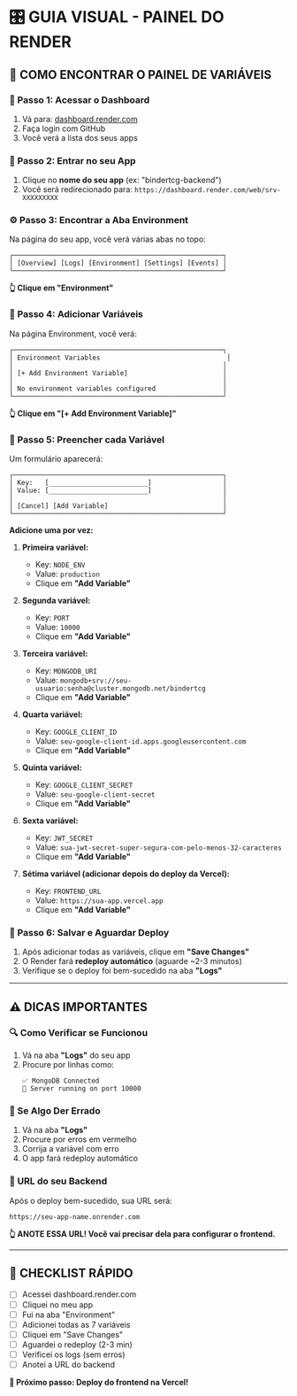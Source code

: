 # 🎛️ GUIA VISUAL - PAINEL DO RENDER

## 📍 COMO ENCONTRAR O PAINEL DE VARIÁVEIS

### 🔗 Passo 1: Acessar o Dashboard
1. Vá para: [dashboard.render.com](https://dashboard.render.com)
2. Faça login com GitHub
3. Você verá a lista dos seus apps

### 📱 Passo 2: Entrar no seu App
1. Clique no **nome do seu app** (ex: "bindertcg-backend")
2. Você será redirecionado para: `https://dashboard.render.com/web/srv-XXXXXXXXX`

### ⚙️ Passo 3: Encontrar a Aba Environment
Na página do seu app, você verá várias abas no topo:

```
┌─────────────────────────────────────────────────────┐
│ [Overview] [Logs] [Environment] [Settings] [Events] │
└─────────────────────────────────────────────────────┘
```

**👆 Clique em "Environment"**

### 🔧 Passo 4: Adicionar Variáveis
Na página Environment, você verá:

```
┌─────────────────────────────────────────────────────┐
│ Environment Variables                                │
│                                                     │
│ [+ Add Environment Variable]                        │
│                                                     │
│ No environment variables configured                 │
└─────────────────────────────────────────────────────┘
```

**👆 Clique em "[+ Add Environment Variable]"**

### 📝 Passo 5: Preencher cada Variável
Um formulário aparecerá:

```
┌─────────────────────────────────────────────────────┐
│ Key:   [_________________________]                  │
│ Value: [_________________________]                  │
│                                                     │
│ [Cancel] [Add Variable]                             │
└─────────────────────────────────────────────────────┘
```

**Adicione uma por vez:**

1. **Primeira variável:**
   - Key: `NODE_ENV`
   - Value: `production`
   - Clique em **"Add Variable"**

2. **Segunda variável:**
   - Key: `PORT`
   - Value: `10000`
   - Clique em **"Add Variable"**

3. **Terceira variável:**
   - Key: `MONGODB_URI`
   - Value: `mongodb+srv://seu-usuario:senha@cluster.mongodb.net/bindertcg`
   - Clique em **"Add Variable"**

4. **Quarta variável:**
   - Key: `GOOGLE_CLIENT_ID`
   - Value: `seu-google-client-id.apps.googleusercontent.com`
   - Clique em **"Add Variable"**

5. **Quinta variável:**
   - Key: `GOOGLE_CLIENT_SECRET`
   - Value: `seu-google-client-secret`
   - Clique em **"Add Variable"**

6. **Sexta variável:**
   - Key: `JWT_SECRET`
   - Value: `sua-jwt-secret-super-segura-com-pelo-menos-32-caracteres`
   - Clique em **"Add Variable"**

7. **Sétima variável (adicionar depois do deploy da Vercel):**
   - Key: `FRONTEND_URL`
   - Value: `https://sua-app.vercel.app`
   - Clique em **"Add Variable"**

### 💾 Passo 6: Salvar e Aguardar Deploy
1. Após adicionar todas as variáveis, clique em **"Save Changes"**
2. O Render fará **redeploy automático** (aguarde ~2-3 minutos)
3. Verifique se o deploy foi bem-sucedido na aba **"Logs"**

---

## ⚠️ DICAS IMPORTANTES

### 🔍 Como Verificar se Funcionou
1. Vá na aba **"Logs"** do seu app
2. Procure por linhas como:
   ```
   ✅ MongoDB Connected
   🚀 Server running on port 10000
   ```

### 🚨 Se Algo Der Errado
1. Vá na aba **"Logs"**
2. Procure por erros em vermelho
3. Corrija a variável com erro
4. O app fará redeploy automático

### 🔗 URL do seu Backend
Após o deploy bem-sucedido, sua URL será:
```
https://seu-app-name.onrender.com
```

**👆 ANOTE ESSA URL! Você vai precisar dela para configurar o frontend.**

---

## 🎯 CHECKLIST RÁPIDO

- [ ] Acessei dashboard.render.com
- [ ] Cliquei no meu app
- [ ] Fui na aba "Environment"
- [ ] Adicionei todas as 7 variáveis
- [ ] Cliquei em "Save Changes"
- [ ] Aguardei o redeploy (2-3 min)
- [ ] Verificei os logs (sem erros)
- [ ] Anotei a URL do backend

**🚀 Próximo passo: Deploy do frontend na Vercel!**
